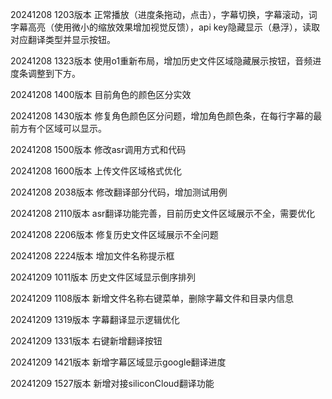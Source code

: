 20241208 1203版本
正常播放（进度条拖动，点击），字幕切换，字幕滚动，词字幕高亮（使用微小的缩放效果增加视觉反馈），api key隐藏显示（悬浮），读取对应翻译类型并显示按钮。

20241208 1323版本
使用o1重新布局，增加历史文件区域隐藏展示按钮，音频进度条调整到下方。

20241208 1400版本
目前角色的颜色区分实效

20241208 1430版本
修复角色颜色区分问题，增加角色颜色条，在每行字幕的最前方有个区域可以显示。

20241208 1500版本
修改asr调用方式和代码

20241208 1600版本
上传文件区域格式优化

20241208 2038版本
修改翻译部分代码，增加测试用例

20241208 2110版本
asr翻译功能完善，目前历史文件区域展示不全，需要优化

20241208 2206版本
修复历史文件区域展示不全问题

20241208 2224版本
增加文件名称提示框

20241209 1011版本
历史文件区域显示倒序排列

20241209 1108版本
新增文件名称右键菜单，删除字幕文件和目录内信息

20241209 1319版本
字幕翻译显示逻辑优化

20241209 1331版本
右键新增翻译按钮

20241209 1421版本
新增字幕区域显示google翻译进度

20241209 1527版本
新增对接siliconCloud翻译功能